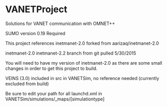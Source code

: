 VANETProject
============

Solutions for VANET communication with OMNET++

SUMO version 0.19 Required

This project references inetmanet-2.0 forked from aarizaq/inetmanet-2.0

inetmanet-2.0 inetmanet-2.2 branch from git pulled 5/30/2015

You will need to have my version of inetmanet-2.0 as there are some small changes in order to get this project to build.

VEINS (3.0) included in src in VANETSim, no reference needed (currently excluded from build)

Be sure to edit your path for all launchd.xml in VANETSim/simulations/_maps/[simulationtype]

